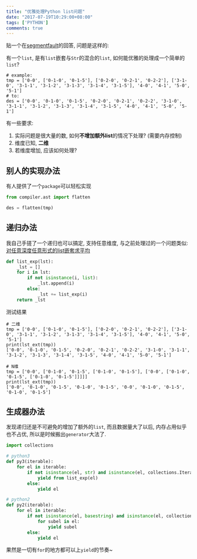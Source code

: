 ```yaml
---
title: "优雅处理Python list问题"
date: "2017-07-19T10:29:00+08:00"
tags: ['PYTHON']
comments: true
---
```



贴一个在[segmentfault](https://segmentfault.com/q/1010000010242056/a-1020000010249040)的回答, 问题是这样的:

有一个`list`, 是有`list`嵌套与`Str`的混合的`list`, 如何能优雅的处理成一个简单的`list`?

```shell
# example:
tmp = ['0-0', ['0-1-0', '0-1-5'], ['0-2-0', '0-2-1', '0-2-2'], ['3-1-0', '3-1-1', '3-1-2', '3-1-3', '3-1-4', '3-1-5'], '4-0', '4-1', '5-0', '5-1']
# to:
des = ['0-0', '0-1-0', '0-1-5', '0-2-0', '0-2-1', '0-2-2', '3-1-0', '3-1-1', '3-1-2', '3-1-3', '3-1-4', '3-1-5', '4-0', '4-1', '5-0', '5-1']
```

有一些要求:

1. 实际问题是很大量的数, 如何**不增加额外list**的情况下处理? (需要内存控制)
2. 维度已知, **二维**
3. 若维度增加, 应该如何处理?

## 别人的实现办法

有人提供了一个`package`可以轻松实现

```python
from compiler.ast import flatten

des = flatten(tmp)
```

## 递归办法

我自己手搓了一个递归也可以搞定, 支持任意维度, 与之前处理过的一个问题类似: [对任意深度任意形式的list嵌套求平均](https://ferstar.org/post/root/dui-ren-yi-shen-du-ren-yi-xing-shi-de-listqian-tao-qiu-ping-jun)

```python
def list_exp(lst):
    _lst = []
    for i in lst:
        if not isinstance(i, list):
            _lst.append(i)
        else:
            _lst += list_exp(i)
    return _lst
```

测试结果

```shell
# 二维
tmp = ['0-0', ['0-1-0', '0-1-5'], ['0-2-0', '0-2-1', '0-2-2'], ['3-1-0', '3-1-1', '3-1-2', '3-1-3', '3-1-4', '3-1-5'], '4-0', '4-1', '5-0', '5-1']
print(lst_ext(tmp))
['0-0', '0-1-0', '0-1-5', '0-2-0', '0-2-1', '0-2-2', '3-1-0', '3-1-1', '3-1-2', '3-1-3', '3-1-4', '3-1-5', '4-0', '4-1', '5-0', '5-1']

# N维
tmp = ['0-0', ['0-1-0', '0-1-5', ['0-1-0', '0-1-5'], ['0-0', ['0-1-0', '0-1-5', ['0-1-0', '0-1-5']]]]]
print(lst_ext(tmp))
['0-0', '0-1-0', '0-1-5', '0-1-0', '0-1-5', '0-0', '0-1-0', '0-1-5', '0-1-0', '0-1-5']
```
## 生成器办法

发现递归还是不可避免的增加了额外的`list`, 而且数据量大了以后, 内存占用似乎也不占优, 所以是时候搬出`generator`大法了.

```python
import collections

# python3
def py3(iterable):
    for el in iterable:
        if not isinstance(el, str) and isinstance(el, collections.Iterable):
            yield from list_exp(el)
        else:
            yield el

# python2
def py2(iterable):
    for el in iterable:
        if not isinstance(el, basestring) and isinstance(el, collections.Iterable):
            for subel in el:
                yield subel
        else:
            yield el
```

果然是一切有`for`的地方都可以上`yield`的节奏~